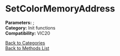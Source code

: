 # SetColorMemoryAddress

**Parameters:** ;  
**Category:** Init functions  
**Compatibility:** VIC20  


[Back to Categories](../categories/init_functions.md)  
[Back to Methods List](../../SUMMARY.md)
